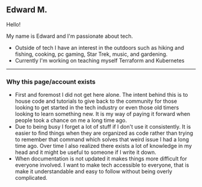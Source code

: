 ## Edward M.

Hello!

My name is Edward and I'm passionate about tech.

- Outside of tech I have an interest in the outdoors such as hiking and fishing, cooking, pc gaming, Star Trek, music, and gardening.
- Currently I'm working on teaching myself Terraform and Kubernetes

---
### Why this page/account exists

- First and foremost I did not get here alone. The intent behind this is to house code and tutorials to give back to the community for those looking to get started in the tech industry or even those old timers looking to learn something new. It is my way of paying it forward when people took a chance on me a long time ago.
- Due to being busy I forget a lot of stuff if I don't use it consistently. It is easier to find things when they are organized as code rather than trying to remember that command which solves that weird issue I had a long time ago. Over time I also realized there exists a lot of knowledge in my head and it might be useful to someone if I write it down.
- When documentation is not updated it makes things more difficult for everyone involved. I want to make tech accessible to everyone, that is make it understandable and easy to follow without being overly complicated.
  

<!---
edward-marrufo/edward-marrufo is a ✨ special ✨ repository because its `README.md` (this file) appears on your GitHub profile.
You can click the Preview link to take a look at your changes.
--->
